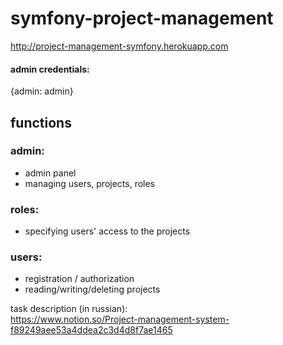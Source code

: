 # symfony-project-management

http://project-management-symfony.herokuapp.com

#### admin credentials:  
{admin: admin} 

## functions

### admin:  
- admin panel
- managing users, projects, roles

### roles:
- specifying users' access to the projects

### users:  
- registration / authorization
- reading/writing/deleting projects
  

task description (in russian):  
https://www.notion.so/Project-management-system-f89249aee53a4ddea2c3d4d8f7ae1465
